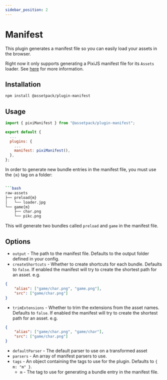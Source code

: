 ```yaml
---
sidebar_position: 2
---
```


# Manifest

This plugin generates a manifest file so you can easily load your assets in the browser.

Right now it only supports generating a PixiJS manifest file for its `Assets` loader. See [here](https://pixijs.io/guides/basics/assets.html) for more information.

## Installation

```bash
npm install @assetpack/plugin-manifest
```

## Usage

```js
import { pixiManifest } from "@assetpack/plugin-manifest";

export default {
  ...
  plugins: {
    ...
    manifest: pixiManifest(),
  },
};
```

In order to generate new bundle entries in the manifest file, you must use the `{m}` tag on a folder:

```bash

```bash
raw-assets
├── preload{m}
│   └── loader.jpg
└── game{m}
    ├── char.png
    └── pikc.png
```

This will generate two bundles called `preload` and `game` in the manifest file.

## Options

- `output` - The path to the manifest file. Defaults to the output folder defined in your config.
- `createShortcuts` - Whether to create shortcuts for each bundle. Defaults to `false`. If enabled the manifest will try to create the shortest path for an asset. e.g.
```json
{
    "alias": ["game/char.png", "game.png"],
    "src": ["game/char.png"]
}
```
- `trimExtensions` - Whether to trim the extensions from the asset names. Defaults to `false`. If enabled the manifest will try to create the shortest path for an asset. e.g.
```json
{
    "alias": ["game/char.png", "game/char"],
    "src": ["game/char.png"]
}
```
- `defaultParser` - The default parser to use on a transformed asset
- `parsers` - An array of manifest parsers to use.
- `tags` - An object containing the tags to use for the plugin. Defaults to `{ m: "m" }`.
  - `m` - The tag to use for generating a bundle entry in the manifest file.
